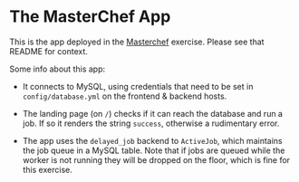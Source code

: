 # The MasterChef App

This is the app deployed in the
[Masterchef](https://github.com/custora/masterchef) exercise. Please see that
README for context.

Some info about this app:

 * It connects to MySQL, using credentials that need to be set in
   `config/database.yml` on the frontend & backend hosts.

 * The landing page (on `/`) checks if it can reach the database and run a
   job. If so it renders the string `success`, otherwise a rudimentary error.

 * The app uses the `delayed_job` backend to `ActiveJob`, which maintains the
   job queue in a MySQL table. Note that if jobs are queued while the worker is
   not running they will be dropped on the floor, which is fine for this
   exercise.
